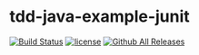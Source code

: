 # tdd-java-example-junit

[![Build Status](https://travis-ci.org/sahaz/tdd-java-example-junit.svg?branch=master)](https://travis-ci.org/sahaz/tdd-java-example-junit)
[![license](https://img.shields.io/github/license/mashape/apistatus.svg)](https://travis-ci.org/sahaz/tdd-java-example-junit)
[![Github All Releases](https://img.shields.io/github/downloads/atom/atom/total.svg)](https://travis-ci.org/sahaz/tdd-java-example-junit)
